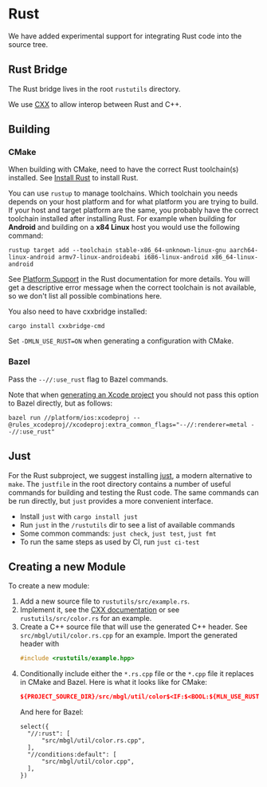 # Rust

We have added experimental support for integrating Rust code into the source tree.

## Rust Bridge

The Rust bridge lives in the root `rustutils` directory.

We use [CXX](https://cxx.rs/) to allow interop between Rust and C++.

## Building

### CMake

When building with CMake, need to have the correct Rust toolchain(s) installed. See [Install Rust](https://www.rust-lang.org/tools/install) to install Rust.

You can use `rustup` to manage toolchains. Which toolchain you needs depends on your host platform and for what platform you are trying to build. If your host and target platform are the same, you probably have the correct toolchain installed after installing Rust. For example when building for **Android** and building on a **x84 Linux** host you would use the following command:

```shell
rustup target add --toolchain stable-x86_64-unknown-linux-gnu aarch64-linux-android armv7-linux-androideabi i686-linux-android x86_64-linux-android
```

See [Platform Support](https://doc.rust-lang.org/nightly/rustc/platform-support.html) in the Rust documentation for more details. You will get a descriptive error message when the correct toolchain is not available, so we don't list all possible combinations here.

You also need to have cxxbridge installed:

```shell
cargo install cxxbridge-cmd
```

Set `-DMLN_USE_RUST=ON` when generating a configuration with CMake.

### Bazel

Pass the `--//:use_rust` flag to Bazel commands.

Note that when [generating an Xcode project](./ios/README.md) you should not pass this option to Bazel directly, but as follows:

```shell
bazel run //platform/ios:xcodeproj --@rules_xcodeproj//xcodeproj:extra_common_flags="--//:renderer=metal --//:use_rust"
```

## Just

For the Rust subproject, we suggest installing [just](https://github.com/casey/just#readme), a modern alternative to `make`. The `justfile` in the root directory contains a number of useful commands for building and testing the Rust code.  The same commands can be run directly, but `just` provides a more convenient interface.

* Install `just` with `cargo install just`
* Run `just` in the `/rustutils` dir to see a list of available commands
* Some common commands: `just check`, `just test`, `just fmt`
* To run the same steps as used by CI, run `just ci-test`

## Creating a new Module

To create a new module:

1. Add a new source file to `rustutils/src/example.rs`.
2. Implement it, see the [CXX documentation](https://cxx.rs/index.html) or see `rustutils/src/color.rs` for an example.
3. Create a C++ source file that will use the generated C++ header. See `src/mbgl/util/color.rs.cpp` for an example. Import the generated header with
    ```cpp
    #include <rustutils/example.hpp>
    ```
4. Conditionally include either the `*.rs.cpp` file or the `*.cpp` file it replaces in CMake and Bazel. Here is what it looks like for CMake:
    ```cmake
    ${PROJECT_SOURCE_DIR}/src/mbgl/util/color$<IF:$<BOOL:${MLN_USE_RUST}>,.rs.cpp,.cpp>
    ```
    And here for Bazel:
    ```bazel
    select({
      "//:rust": [
          "src/mbgl/util/color.rs.cpp",
      ],
      "//conditions:default": [
          "src/mbgl/util/color.cpp",
      ],
    })
    ```
